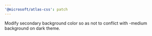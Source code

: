 ```yaml
---
'@microsoft/atlas-css': patch
---
```


Modify secondary background color so as not to conflict with -medium background on dark theme.

